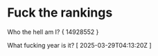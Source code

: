 # Fuck the rankings

Who the hell am I?
{ 14928552 }

What fucking year is it?
[ 2025-03-29T04:13:20Z ]
